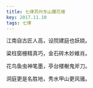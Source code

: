 ```yaml
---
title: 七律苏州东山雕花楼
key: 2017.11.10
tags: 七律
---
```


江南自古匠人高，设院建庭也妖娆。

粱柱窗栅精真巧，金石砖木妙維肖。

花鸟鱼虫神笔墨，亭台楼榭鬼斧刀。

洞庭更是名胜地，秀水甲山更风骚。

</br>

